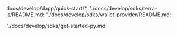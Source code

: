 docs/develop/dapp/quick-start/*, [](docs/develop/terrain/*)
"./docs/develop/sdks/terra-js/README.md: [](docs/develop/terra-js/README.md)
"./docs/develop/sdks/wallet-provider/README.md: [](docs/develop/wallet-provider/README.md)

"./docs/develop/sdks/get-started-py.md: [](docs/develop/terra-py/get-started-py.md)